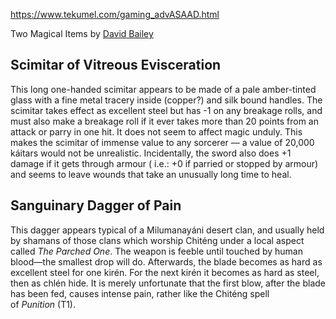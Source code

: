 https://www.tekumel.com/gaming_advASAAD.html

Two Magical Items by [David Bailey](mailto:cgilby@cix.co.uk)

## Scimitar of Vitreous Evisceration

This long one-handed scimitar appears to be made of a pale amber-tinted glass with a fine metal tracery inside (copper?) and silk bound handles. The scimitar takes effect as excellent steel but has -1 on any breakage rolls, and must also make a breakage roll if it ever takes more than 20 points from an attack or parry in one hit. It does not seem to affect magic unduly. This makes the scimitar of immense value to any sorcerer –– a value of 20,000 káitars would not be unrealistic. Incidentally, the sword also does +1 damage if it gets through armour ( i.e.: +0 if parried or stopped by armour) and seems to leave wounds that take an unusually long time to heal.

## Sanguinary Dagger of Pain

This dagger appears typical of a Milumanayáni desert clan, and usually held by shamans of those clans which worship Chiténg under a local aspect called _The Parched One_. The weapon is feeble until touched by human blood—the smallest drop will do. Afterwards, the blade becomes as hard as excellent steel for one kirén. For the next kirén it becomes as hard as steel, then as chlén hide. It is merely unfortunate that the first blow, after the blade has been fed, causes intense pain, rather like the Chiténg spell of _Punition_ (T1).
